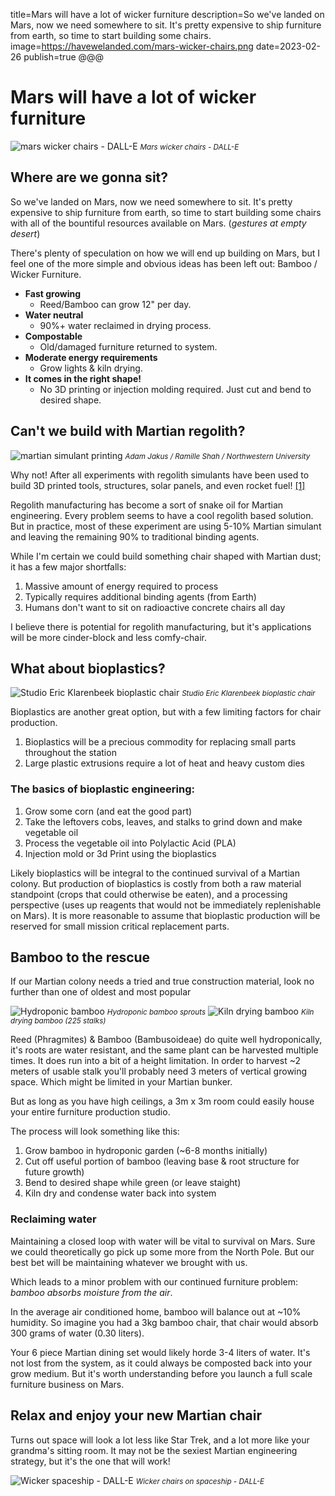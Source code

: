 title=Mars will have a lot of wicker furniture
description=So we've landed on Mars, now we need somewhere to sit. It's pretty expensive to ship furniture from earth, so time to start building some chairs.
image=https://havewelanded.com/mars-wicker-chairs.png
date=2023-02-26
publish=true
@@@

# Mars will have a lot of wicker furniture

<img alt='mars wicker chairs - DALL-E' src='./mars-wicker-chairs-widescreen.png'>
<small><i>Mars wicker chairs - DALL-E</i></small>

## Where are we gonna sit?

So we've landed on Mars, now we need somewhere to sit. It's pretty expensive to ship furniture from earth, so time to start building some chairs with all of the bountiful resources available on Mars. (_gestures at empty desert_)

There's plenty of speculation on how we will end up building on Mars, but I feel one of the more simple and obvious ideas has been left out: Bamboo / Wicker Furniture.

-   **Fast growing**
    -   Reed/Bamboo can grow 12" per day.
-   **Water neutral**
    -   90%+ water reclaimed in drying process.
-   **Compostable**
    -   Old/damaged furniture returned to system.
-   **Moderate energy requirements**
    -   Grow lights & kiln drying.
-   **It comes in the right shape!**
    -   No 3D printing or injection molding required. Just cut and bend to desired shape.

## Can't we build with Martian regolith?

<img alt='martian simulant printing' src='./martian-regolith.jpg'>
<small><i>Adam Jakus / Ramille Shah / Northwestern University</i></small>

Why not! After all experiments with regolith simulants have been used to build 3D printed tools, structures, solar panels, and even rocket fuel! [[1]](https://spectrum.ieee.org/how-nasa-will-use-robots-to-create-rocket-fuel-from-martian-soil)

Regolith manufacturing has become a sort of snake oil for Martian engineering. Every problem seems to have a cool regolith based solution. But in practice, most of these experiment are using 5-10% Martian simulant and leaving the remaining 90% to traditional binding agents.

While I'm certain we could build something chair shaped with Martian dust; it has a few major shortfalls:

1. Massive amount of energy required to process
2. Typically requires additional binding agents (from Earth)
3. Humans don't want to sit on radioactive concrete chairs all day

I believe there is potential for regolith manufacturing, but it's applications will be more cinder-block and less comfy-chair.

## What about bioplastics?

<img alt='Studio Eric Klarenbeek bioplastic chair' src='./bioplastic-chair.jpg'>
<small><i>Studio Eric Klarenbeek bioplastic chair</i></small>

Bioplastics are another great option, but with a few limiting factors for chair production.

1. Bioplastics will be a precious commodity for replacing small parts throughout the station
2. Large plastic extrusions require a lot of heat and heavy custom dies

### The basics of bioplastic engineering:

1. Grow some corn (and eat the good part)
2. Take the leftovers cobs, leaves, and stalks to grind down and make vegetable oil
3. Process the vegetable oil into Polylactic Acid (PLA)
4. Injection mold or 3d Print using the bioplastics

Likely bioplastics will be integral to the continued survival of a Martian colony. But production of bioplastics is costly from both a raw material standpoint (crops that could otherwise be eaten), and a processing perspective (uses up reagents that would not be immediately replenishable on Mars). It is more reasonable to assume that bioplastic production will be reserved for small mission critical replacement parts.

## Bamboo to the rescue

If our Martian colony needs a tried and true construction material, look no further than one of oldest and most popular

<img alt='Hydroponic bamboo' src='./hydroponic-bamboo.png'>
<small><i>Hydroponic bamboo sprouts</i></small>

<img alt='Kiln drying bamboo' src='./bamboo-kiln.png'>
<small><i>Kiln drying bamboo (225 stalks)</i></small>

Reed (Phragmites) & Bamboo (Bambusoideae) do quite well hydroponically, it's roots are water resistant, and the same plant can be harvested multiple times. It does run into a bit of a height limitation. In order to harvest ~2 meters of usable stalk you'll probably need 3 meters of vertical growing space. Which might be limited in your Martian bunker.

But as long as you have high ceilings, a 3m x 3m room could easily house your entire furniture production studio.

The process will look something like this:

1. Grow bamboo in hydroponic garden (~6-8 months initially)
2. Cut off useful portion of bamboo (leaving base & root structure for future growth)
3. Bend to desired shape while green (or leave staight)
4. Kiln dry and condense water back into system

### Reclaiming water

Maintaining a closed loop with water will be vital to survival on Mars. Sure we could theoretically go pick up some more from the North Pole. But our best bet will be maintaining whatever we brought with us.

Which leads to a minor problem with our continued furniture problem: _bamboo absorbs moisture from the air_.

In the average air conditioned home, bamboo will balance out at ~10% humidity. So imagine you had a 3kg bamboo chair, that chair would absorb 300 grams of water (0.30 liters).

Your 6 piece Martian dining set would likely horde 3-4 liters of water. It's not lost from the system, as it could always be composted back into your grow medium. But it's worth understanding before you launch a full scale furniture business on Mars.

## Relax and enjoy your new Martian chair

Turns out space will look a lot less like Star Trek, and a lot more like your grandma's sitting room. It may not be the sexiest Martian engineering strategy, but it's the one that will work!

<img alt='Wicker spaceship - DALL-E ' src='./wicker-spaceship.png'>
<small><i>Wicker chairs on spaceship - DALL-E</i></small>
